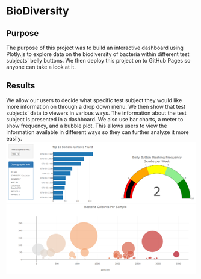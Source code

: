 # BioDiversity
## Purpose
The purpose of this project was to build an interactive dashboard using Plotly.js to explore data on the biodiversity of bacteria within different test subjects' belly buttons. We then deploy this project on to GitHub Pages so anyone can take a look at it.
## Results
We allow our users to decide what specific test subject they would like more information on through a drop down menu. We then show that test subjects' data to viewers in various ways. The information about the test subject is presented in a dashboard. We also use bar charts, a meter to show frequency, and a bubble plot. This allows users to view the information available in different ways so they can further analyze it more easily.
![Screencap 1](https://github.com/jlozano1990/plotly_deployment/blob/main/Resources/example_1.PNG)
![Screencap 2](https://github.com/jlozano1990/plotly_deployment/blob/main/Resources/example_2.PNG)
